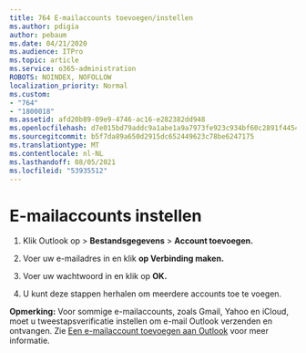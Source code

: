 ```yaml
---
title: 764 E-mailaccounts toevoegen/instellen
ms.author: pdigia
author: pebaum
ms.date: 04/21/2020
ms.audience: ITPro
ms.topic: article
ms.service: o365-administration
ROBOTS: NOINDEX, NOFOLLOW
localization_priority: Normal
ms.custom:
- "764"
- "1800018"
ms.assetid: afd20b89-09e9-4746-ac16-e282382dd948
ms.openlocfilehash: d7e015bd79addc9a1abe1a9a7973fe923c934bf60c2891f4454c13622a2b8a9f
ms.sourcegitcommit: b5f7da89a650d2915dc652449623c78be6247175
ms.translationtype: MT
ms.contentlocale: nl-NL
ms.lasthandoff: 08/05/2021
ms.locfileid: "53935512"
---
```

# <a name="set-up-email-accounts"></a>E-mailaccounts instellen

1. Klik Outlook op   >  **Bestandsgegevens**  >  **Account toevoegen.**

2. Voer uw e-mailadres in en klik **op Verbinding maken.**

3. Voer uw wachtwoord in en klik op **OK.**

4. U kunt deze stappen herhalen om meerdere accounts toe te voegen.

**Opmerking:** Voor sommige e-mailaccounts, zoals Gmail, Yahoo en iCloud, moet u tweestapsverificatie instellen om e-mail Outlook verzenden en ontvangen. Zie [Een e-mailaccount toevoegen aan Outlook](https://support.office.com/article/6e27792a-9267-4aa4-8bb6-c84ef146101b.aspx) voor meer informatie.
  